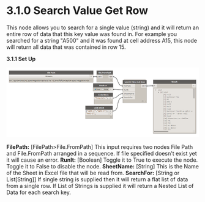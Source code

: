 # 3.1.0 Search Value Get Row

This node allows you to search for a single value (string) and it will return an entire row of data that this key value was found in. For example you searched for a string "A500" and it was found at cell address A15, this node will return all data that was contained in row 15. 

**3.1.1 Set Up**

![](SearchValueGetRow.png)

**FilePath:** [FilePath>File.FromPath] This input requires two nodes File Path and File.FromPath arranged in a sequence. If file specified doesn't exist yet it will cause an error.
**RunIt:** [Boolean] Toggle it to True to execute the node. Toggle it to False to disable the node. 
**SheetName:** [String] This is the Name of the Sheet in Excel file that will be read from. 
**SearchFor:** [String or List[String]] If single string is supplied then it will return a flat list of data from a single row. If List of Strings is supplied it will return a Nested List of Data for each search key. 